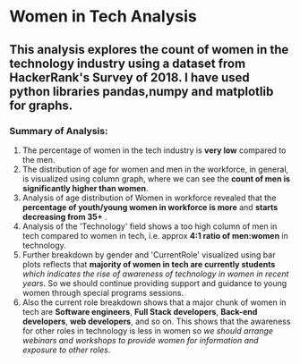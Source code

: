 # Women in Tech Analysis

## This analysis explores the count of women in the technology industry using a dataset from HackerRank's Survey of 2018. I have used python libraries pandas,numpy and matplotlib for graphs.

### Summary of Analysis:
1) The percentage of women in the tech industry is **very low** compared to the men.
2) The distribution of age for women and men in the workforce, in general, is visualized using column graph, where we can see the **count of men is significantly higher than women**.
3) Analysis of age distribution of Women in workforce revealed that the **percentage of youth/young women in workforce is more** and **starts decreasing from 35+** .
4) Analysis of the 'Technology' field shows a too high column of men in tech compared to women in tech, i.e. approx **4:1 ratio of men:women** in technology.
5) Further breakdown by gender and 'CurrentRole' visualized using bar plots reflects that **majority of women in tech are currently students** *which indicates the rise of awareness of technology in women in recent years*. So we should continue providing support and guidance to young women through special programs sessions.
6) Also the current role breakdown shows that a major chunk of women in tech are **Software engineers**, **Full Stack developers**, **Back-end developers**, **web developers**, and so on. This shows that the awareness for other roles in technology is less in women so *we should arrange webinars and workshops to provide women for information and exposure to other roles*.
